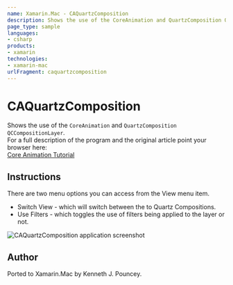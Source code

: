 ```yaml
---
name: Xamarin.Mac - CAQuartzComposition
description: Shows the use of the CoreAnimation and QuartzComposition QCCompositionLayer. For a full description of the program and the original article point...
page_type: sample
languages:
- csharp
products:
- xamarin
technologies:
- xamarin-mac
urlFragment: caquartzcomposition
---
```

# CAQuartzComposition

Shows the use of the `CoreAnimation` and `QuartzComposition` `QCCompositionLayer`.  
For a full description of the program and the original article point your browser here:  
[Core Animation Tutorial]

## Instructions

There are two menu options you can access from the View menu item.

* Switch View - which will switch between the to Quartz Compositions.
* Use Filters - which toggles the use of filters being applied to the layer or not.

![CAQuartzComposition application screenshot](Screenshots/0.png "CAQuartzComposition application screenshot")

## Author

Ported to Xamarin.Mac by Kenneth J. Pouncey.

[Core Animation Tutorial]:http://www.cimgf.com/2008/09/24/core-animation-tutorial-core-animation-and-quartz-composer-qccompositionlayer/#more-289